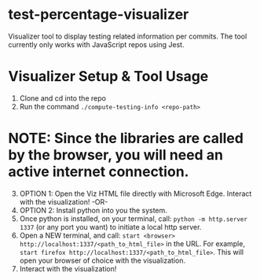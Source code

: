 # test-percentage-visualizer

Visualizer tool to display testing related information per commits. The tool currently only works with JavaScript repos using Jest.

# Visualizer Setup & Tool Usage

1. Clone and cd into the repo
2. Run the command `./compute-testing-info <repo-path>`

# NOTE: Since the libraries are called by the browser, you will need an active internet connection.

3. OPTION 1: Open the Viz HTML file directly with Microsoft Edge. Interact with the visualization!
   -OR-
4. OPTION 2: Install python into you the system.
5. Once python is installed, on your terminal, call: `python -m http.server 1337` (or any port you want) to initiate a local http server.
6. Open a NEW terminal, and call: `start <browser> http://localhost:1337/<path_to_html_file>` in the URL. For example, `start firefox http://localhost:1337/<path_to_html_file>`. This will open your browser of choice with the visualization.
7. Interact with the visualization!
